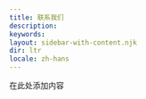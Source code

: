 ```yaml
---
title: 联系我们
description: 
keywords: 
layout: sidebar-with-content.njk
dir: ltr
locale: zh-hans
---
```

在此处添加内容
